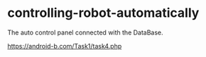 # controlling-robot-automatically
The auto control panel connected with the DataBase.

https://android-b.com/Task1/task4.php   
